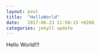 ```yaml
---
layout: post
title:  "HelloWorld"
date:   2017-06-23 11:50:15 +0200
categories: jekyll update
---
```

Hello World!!!



